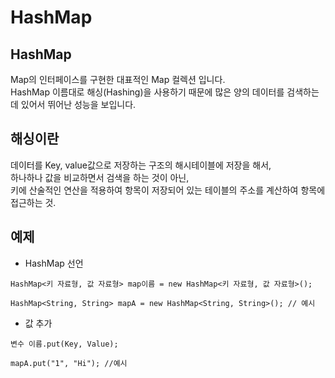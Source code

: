 # HashMap

## HashMap
Map의 인터페이스를 구현한 대표적인 Map 컬렉션 입니다.   
HashMap 이름대로 해싱(Hashing)을 사용하기 때문에 많은 양의 데이터를 검색하는 데 있어서 뛰어난 성능을 보입니다.

## 해싱이란   
데이터를 Key, value값으로 저장하는 구조의 해시테이블에 저장을 해서,   
하나하나 값을 비교하면서 검색을 하는 것이 아닌,   
키에 산술적인 연산을 적용하여 항목이 저장되어 있는 테이블의 주소를 계산하여 항목에 접근하는 것.

## 예제
- HashMap 선언
```
HashMap<키 자료형, 값 자료형> map이름 = new HashMap<키 자료형, 값 자료형>();

HashMap<String, String> mapA = new HashMap<String, String>(); // 예시
```

- 값 추가
```
변수 이름.put(Key, Value);

mapA.put("1", "Hi"); //예시
```
